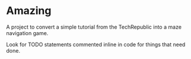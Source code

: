 Amazing
=======

A project to convert a simple tutorial from the TechRepublic into a maze navigation game.

Look for TODO statements commented inline in code for things that need done.
